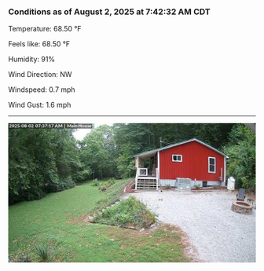 ### Conditions as of August 2, 2025 at 7:42:32 AM CDT 

Temperature: 68.50 &deg;F

Feels like: 68.50 &deg;F

Humidity: 91%

Wind Direction: NW

Windspeed: 0.7 mph

Wind Gust: 1.6 mph

---

<img src="./images/latest.jpeg"/>

